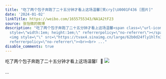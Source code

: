 ```yaml
---
title: "吃了两个包子奔跑了二十五分钟才看上这场温馨[笑cry]\U0001F436 [图片]"
date: '2024-01-02'
linkTitle: https://weibo.com/1655755343/NA1A2tF23
source: 张怡微的微博
description: "吃了两个包子奔跑了二十五分钟才看上这场温馨<span class=\"url-icon\"><img alt=\"[笑cry]\" src=\"https://h5.sinaimg.cn/m/emoticon/icon/default/d_xiaoku-f2bd11b506.png\"
  style=\"width:1em; height:1em;\" referrerpolicy=\"no-referrer\"></span>\U0001F436
  <img style=\"\" src=\"https://tvax4.sinaimg.cn/large/62b0d24fly1hlfn3d3jmyj20u00cpdhy.jpg\"
  referrerpolicy=\"no-referrer\"><br><br> ..."
disable_comments: true
---
```

吃了两个包子奔跑了二十五分钟才看上这场温馨<span class="url-icon"><img alt="[笑cry]" src="https://h5.sinaimg.cn/m/emoticon/icon/default/d_xiaoku-f2bd11b506.png" style="width:1em; height:1em;" referrerpolicy="no-referrer"></span>🐶 <img style="" src="https://tvax4.sinaimg.cn/large/62b0d24fly1hlfn3d3jmyj20u00cpdhy.jpg" referrerpolicy="no-referrer"><br><br> ...